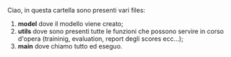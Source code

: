 Ciao, in questa cartella sono presenti vari files:
1. **model** dove il modello viene creato;
2. **utils** dove sono presenti tutte le funzioni che possono servire in corso d'opera (traininig, evaluation, report degli scores ecc...);
3. **main** dove chiamo tutto ed eseguo.
